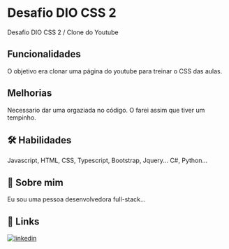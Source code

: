 
# Desafio DIO CSS 2

Desafio DIO CSS 2 / Clone do Youtube






## Funcionalidades
O objetivo era clonar uma página do youtube para treinar o CSS das aulas.


## Melhorias

Necessario dar uma orgaziada no código. O farei assim que tiver um tempinho.


## 🛠 Habilidades
Javascript, HTML, CSS, Typescript, Bootstrap, Jquery...
C#, Python...


## 🚀 Sobre mim
Eu sou uma pessoa desenvolvedora full-stack...


## 🔗 Links

[![linkedin](https://img.shields.io/badge/linkedin-0A66C2?style=for-the-badge&logo=linkedin&logoColor=white)](https://www.linkedin.com/in/rodrigopresidati/)



